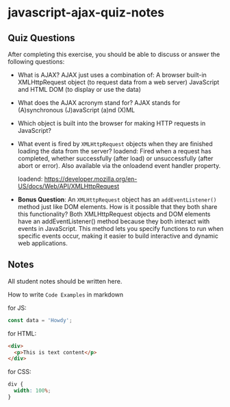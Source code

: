 # javascript-ajax-quiz-notes

## Quiz Questions

After completing this exercise, you should be able to discuss or answer the following questions:

- What is AJAX?
  AJAX just uses a combination of: A browser built-in XMLHttpRequest object (to request data from a web server) JavaScript and HTML DOM (to display or use the data)

- What does the AJAX acronym stand for?
  AJAX stands for (A)synchronous (J)avaScript (a)nd (X)ML
- Which object is built into the browser for making HTTP requests in JavaScript?

- What event is fired by `XMLHttpRequest` objects when they are finished loading the data from the server?
  loadend: Fired when a request has completed, whether successfully (after load) or unsuccessfully (after abort or error). Also available via the onloadend event handler property.

  loadend: https://developer.mozilla.org/en-US/docs/Web/API/XMLHttpRequest

- **Bonus Question**: An `XMLHttpRequest` object has an `addEventListener()` method just like DOM elements. How is it possible that they both share this functionality?
  Both XMLHttpRequest objects and DOM elements have an addEventListener() method because they both interact with events in JavaScript. This method lets you specify functions to run when specific events occur, making it easier to build interactive and dynamic web applications.

## Notes

All student notes should be written here.

How to write `Code Examples` in markdown

for JS:

```javascript
const data = 'Howdy';
```

for HTML:

```html
<div>
  <p>This is text content</p>
</div>
```

for CSS:

```css
div {
  width: 100%;
}
```
